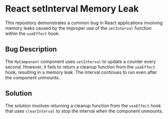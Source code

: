 # React setInterval Memory Leak
This repository demonstrates a common bug in React applications involving memory leaks caused by the improper use of the `setInterval` function within the `useEffect` hook.

## Bug Description
The `MyComponent` component uses `setInterval` to update a counter every second. However, it fails to return a cleanup function from the `useEffect` hook, resulting in a memory leak.  The interval continues to run even after the component unmounts.

## Solution
The solution involves returning a cleanup function from the `useEffect` hook that uses `clearInterval` to stop the interval when the component unmounts.